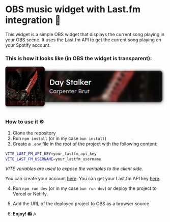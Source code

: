 # **OBS music widget with Last.fm integration 🎵**

This widget is a simple OBS widget that displays the current song playing in your OBS scene. It uses the Last.fm API to get the current song playing on your Spotify account.

### **This is how it looks like (in OBS the widget is transparent):**
![OBS music widget](./static/preview.png)

### **How to use it ⚙**
1. Clone the repository
2. Run `npm install` (or in my case `bun install`)
3. Create a `.env` file in the root of the project with the following content:
```sh
VITE_LAST_FM_API_KEY=your_lastfm_api_key
VITE_LAST_FM_USERNAME=your_lastfm_username
```

*VITE variables are used to expose the variables to the client side.*

You can create your account [here](https://www.last.fm/es/home). You can get your Last.fm API key [here](https://www.last.fm/api/account/create).

4. Run `npm run dev` (or in my case `bun run dev`) or deploy the project to Vercel or Netlify.
   
5. Add the URL of the deployed project to OBS as a browser source.

6. **Enjoy! 📻 🎶**
